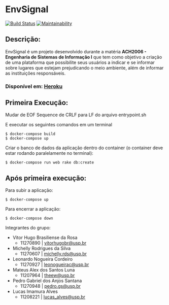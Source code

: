 # EnvSignal

[![Build Status](https://app.travis-ci.com/leonogc/EnvSignal.svg?branch=main)](https://app.travis-ci.com/leonogc/EnvSignal)
[![Maintainability](https://api.codeclimate.com/v1/badges/d080250fcabaeb94e89f/maintainability)](https://codeclimate.com/github/leonogc/EnvSignal/maintainability)

## Descrição:

EnvSignal é um projeto desenvolvido durante a matéria <b>ACH2006 - Engenharia de Sistemas de Informação I</b> que tem como objetivo a criação de uma plataforma que possibilite seus usuários a indicar e se informar sobre lugares que estejam prejudicando o meio ambiente, além de informar as instituições responsáveis.

### Disponível em: [Heroku](https://envsignal.herokuapp.com/)

## Primeira Execução:
Mudar de EOF Sequence de CRLF para LF do arquivo entrypoint.sh

E executar os seguintes comandos em um terminal
```
$ docker-compose build
$ docker-compose up
```
Criar o banco de dados da aplicação dentro do container (o container deve estar rodando paralelamente no terminal):
```
$ docker-compose run web rake db:create
```

## Após primeira execução: 
Para subir a aplicação:
```
$ docker-compose up
```
Para encerrar a aplicação:
```
$ docker-compose down
```
Integrantes do grupo:
* Vitor Hugo Brasiliense da Rosa
   * 11270890 | vitorhugobr@usp.br
* Michelly Rodrigues da Silva
   * 11270607 | michelly.rds@usp.br
* Leonardo Nogueira Cordeiro
   * 11270927 | leonogueirac@usp.br 
* Mateus Alex dos Santos Luna
   * 11207964 | theew@usp.br
* Pedro Gabriel dos Anjos Santana 
   * 11270948 | pedro.gs@usp.br
* Lucas Imamura Alves
   * 11208221 | lucas_alves@usp.br
